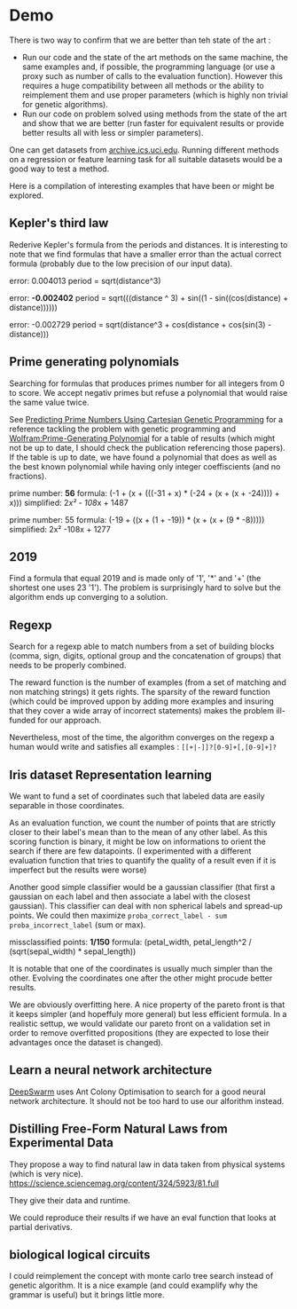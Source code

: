 # Demo

There is two way to confirm that we are better than teh state of the art :
- Run our code and the state of the art methods on the same machine, the same examples and, if possible, the programming language (or use a proxy such as number of calls to the evaluation function).
However this requires a huge compatibility between all methods or the ability to reimplement them and use proper parameters (which is highly non trivial for genetic algorithms).
- Run our code on problem solved using methods from the state of the art and show that we are better (run faster for equivalent results or provide better results all with less or simpler parameters).

One can get datasets from [archive.ics.uci.edu](https://archive.ics.uci.edu/ml/datasets.php).
Running different methods on a regression or feature learning task for all suitable datasets would be a good way to test a method.

Here is a compilation of interesting examples that have been or might be explored.

## Kepler's third law

Rederive Kepler's formula from the periods and distances.
It is interesting to note that we find formulas that have a smaller error than the actual correct formula (probably due to the low precision of our input data).

error: 0.004013
period = sqrt(distance^3)

error: **-0.002402**
period = sqrt(((distance ^ 3) + sin((1 - sin((cos(distance) + distance))))))

error: -0.002729
period = sqrt(distance^3 + cos(distance + cos(sin(3) - distance)))

## Prime generating polynomials

Searching for formulas that produces primes number for all integers from 0 to score.
We accept negativ primes but refuse a polynomial that would raise the same value twice.

See [Predicting Prime Numbers Using Cartesian Genetic Programming]() for a reference tackling the problem with genetic programming and [Wolfram:Prime-Generating Polynomial](http://mathworld.wolfram.com/Prime-GeneratingPolynomial.html) for a table of results (which might not be up to date, I should check the publication referencing those papers).
If the table is up to date, we have found a polynomial that does as well as the best known polynomial while having only integer coeffiscients (and no fractions).

prime number: **56**
formula: (-1 + (x + (((-31 + x) * (-24 + (x + (x + -24)))) + x)))
simplified: 2*x² - 108*x + 1487

prime number: 55
formula: (-19 + ((x + (1 + -19)) * (x + (x + (9 * -8))))) 
simplified: 2x² -108x + 1277

## 2019

Find a formula that equal 2019 and is made only of '1', '*' and '+' (the shortest one uses 23 '1').
The problem is surprisingly hard to solve but the algorithm ends up converging to a solution.

## Regexp

Search for a regexp able to match numbers from a set of building blocks (comma, sign, digits, optional group and the concatenation of groups) that needs to be properly combined.

The reward function is the number of examples (from a set of matching and non matching strings) it gets rights.
The sparsity of the reward function (which could be improved uppon by adding more examples and insuring that they cover a wide array of incorrect statements) makes the problem ill-funded for our approach.

Nevertheless, most of the time, the algorithm converges on the regexp a human would write and satisfies all examples : `[[+|-]]?[0-9]+[,[0-9]+]?`

## Iris dataset Representation learning

We want to fund a set of coordinates such that labeled data are easily separable in those coordinates.

As an evaluation function, we count the number of points that are strictly closer to their label's mean than to the mean of any other label.
As this scoring function is binary, it might be low on informations to orient the search if there are few datapoints.
(I experimented with a different evaluation function that tries to quantify the quality of a result even if it is imperfect but the results were worse)

Another good simple classifier would be a gaussian classifier (that first a gaussian on each label and then associate a label with the closest gaussian).
This classifier can deal with non spherical labels and spread-up points.
We could then maximize `proba_correct_label - sum proba_incorrect_label` (sum or max).

missclassified points: **1/150**
formula: (petal_width, petal_length^2 / (sqrt(sepal_width) * sepal_length))

It is notable that one of the coordinates is usually much simpler than the other.
Evolving the coordinates one after the other might procude better results.

We are obviously overfitting here.
A nice property of the pareto front is that it keeps simpler (and hopeffuly more general) but less efficient formula.
In a realistic settup, we would validate our pareto front on a validation set in order to remove overfitted propositions (they are expected to lose their advantages once the dataset is changed).

## Learn a neural network architecture

[DeepSwarm](https://github.com/Pattio/DeepSwarm) uses Ant Colony Optimisation to search for a good neural network architecture. It should not be too hard to use our alforithm instead.

## Distilling Free-Form Natural Laws from Experimental Data

They propose a way to find natural law in data taken from physical systems (which is very nice).
https://science.sciencemag.org/content/324/5923/81.full

They give their data and runtime.

We could reproduce their results if we have an eval function that looks at partial derivativs.

## biological logical circuits

I could reimplement the concept with monte carlo tree search instead of genetic algorithm.
It is a nice example (and could examplify why the grammar is useful) but it brings little more.